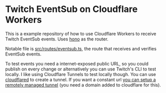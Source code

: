 # Twitch EventSub on Cloudflare Workers

This is a example repository of how to use Cloudflare Workers to receive Twitch EventSub events. Uses [hono](https://github.com/honojs/hono) as the router.

Notable file is [src/routes/eventsub.ts](src/routes/eventsub.ts), the route that receives and verifies EventSub events.

To test events you need a internet-exposed public URL, so you could publish on every change or alternatively you can use Twitch's CLI to test locally. I like using Cloudflare Tunnels to test locally though. You can use [cloudflared](https://developers.cloudflare.com/cloudflare-one/connections/connect-apps/install-and-setup/installation) to create a tunnel. If you want a constant url [you can setup a remotely managed tunnel](https://developers.cloudflare.com/cloudflare-one/connections/connect-networks/get-started/create-remote-tunnel/) (you need a domain added to cloudflare for this).
